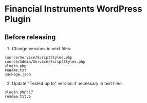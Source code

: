 # Financial Instruments WordPress Plugin

## Before releasing

1. Change versions in next files:

```
source/Service/ScriptStyles.php
source/Admin/Service/ScriptStyles.php
plugin.php
readme.txt
package.json
```

3. Update "Tested up to" version if necessary in text files:

```
plugin.php:17
readme.txt:5
```
